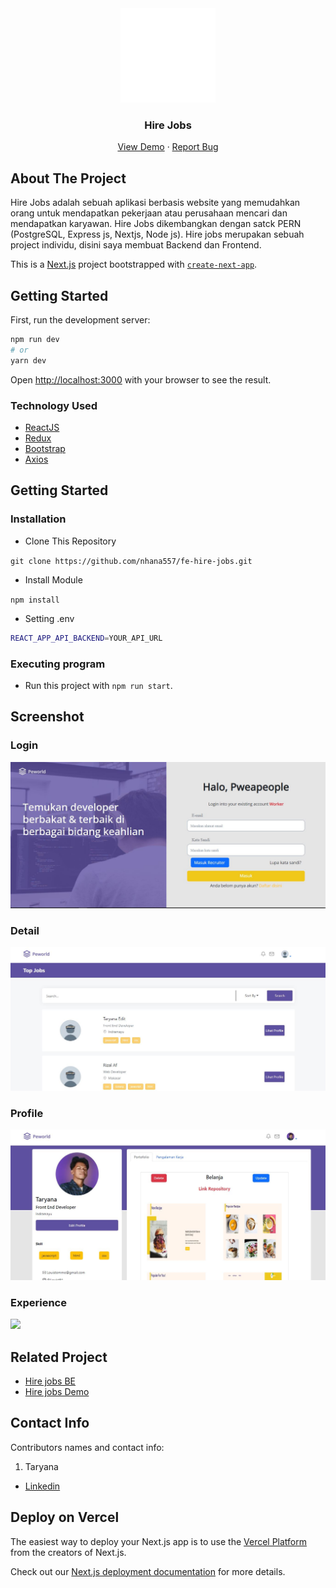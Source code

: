 <div align="center" >
  <img src="./readme/Lg.svg" width="30%" style="background-color: powderblue;"/>
</div>
<h3 align="center">Hire Jobs</h3>
<p align="center">
  <a href="https://fe-hire-jobs.vercel.app/">View Demo</a>
  ·
  <a href="https://github.com/nhana557/fe-hire-jobs/issues">Report Bug</a>
</p>

<!-- ABOUT THE PROJECT -->
## About The Project
Hire Jobs adalah sebuah aplikasi berbasis website yang memudahkan orang untuk mendapatkan pekerjaan atau perusahaan mencari dan mendapatkan karyawan. Hire Jobs dikembangkan dengan satck PERN (PostgreSQL, Express js, Nextjs, Node js). Hire jobs merupakan sebuah project individu, disini saya membuat Backend dan Frontend.


This is a [Next.js](https://nextjs.org/) project bootstrapped with [`create-next-app`](https://github.com/vercel/next.js/tree/canary/packages/create-next-app).

## Getting Started

First, run the development server:

```bash
npm run dev
# or
yarn dev
```

Open [http://localhost:3000](http://localhost:3000) with your browser to see the result.


### Technology Used
- [ReactJS](https://reactjs.org/)
- [Redux](https://redux.js.org/)
- [Bootstrap](https://getbootstrap.com/)
- [Axios](https://github.com/axios/axios)

<!-- GETTING STARTED -->
## Getting Started

### Installation
- Clone This Repository

`git clone https://github.com/nhana557/fe-hire-jobs.git`

- Install Module

`npm install`

- Setting .env

```bash
REACT_APP_API_BACKEND=YOUR_API_URL
```

### Executing program

- Run this project with `npm run start`.

<!-- SCREENSHOT -->
## Screenshot

### Login
<img src="./readme/HIre Login.JPG" />

### Detail 
<img src="./readme/search.JPG" />

### Profile
<img src="./readme/profile.JPG" />

### Experience
<img src="./readme/profile experience.JPG" />


<!-- RELATED PROJECT -->
## Related Project

- [Hire jobs BE](https://github.com/nhana557/Hire-Jobs-BE)
- [Hire jobs Demo](https://fe-hire-jobs.vercel.app/)

<!-- CONTACT INFO -->
## Contact Info

Contributors names and contact info:

1. Taryana

- [Linkedin](https://www.linkedin.com/in/taryana10/)


## Deploy on Vercel

The easiest way to deploy your Next.js app is to use the [Vercel Platform](https://vercel.com/new?utm_medium=default-template&filter=next.js&utm_source=create-next-app&utm_campaign=create-next-app-readme) from the creators of Next.js.

Check out our [Next.js deployment documentation](https://nextjs.org/docs/deployment) for more details.
